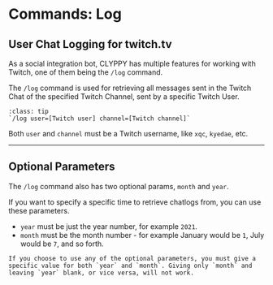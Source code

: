 # Commands: Log

## User Chat Logging for twitch.tv

As a social integration bot, CLYPPY has multiple features for working with Twitch, one of them being the `/log` command.

The `/log` command is used for retrieving all messages sent in the Twitch Chat of the specified Twitch Channel, sent by a specific Twitch User. 

```{admonition} Usage
:class: tip
`/log user=[Twitch user] channel=[Twitch channel]`
```

Both `user` and `channel` must be a Twitch username, like `xqc`, `kyedae`, etc.

---

## Optional Parameters

The `/log` command also has two optional params, `month` and `year`.

If you want to specify a specific time to retrieve chatlogs from, you can use these parameters. 

- `year` must be just the year number, for example `2021`.
- `month` must be the month number - for example January would be `1`, July would be `7`, and so forth.

```{note}
If you choose to use any of the optional parameters, you must give a specific value for both `year` and `month`. Giving only `month` and leaving `year` blank, or vice versa, will not work.
```